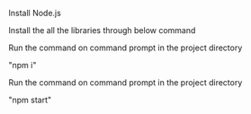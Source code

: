 Install Node.js


Install the all the libraries through below command


Run the command on command prompt in the project directory


"npm i"


Run the command on command prompt in the project directory


"npm start"
